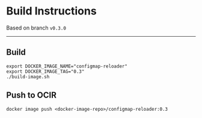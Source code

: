# Build Instructions

Based on branch `v0.3.0`

---
## Build

```
export DOCKER_IMAGE_NAME="configmap-reloader"
export DOCKER_IMAGE_TAG="0.3"
./build-image.sh 
```

## Push to OCIR

`docker image push <docker-image-repo>/configmap-reloader:0.3`